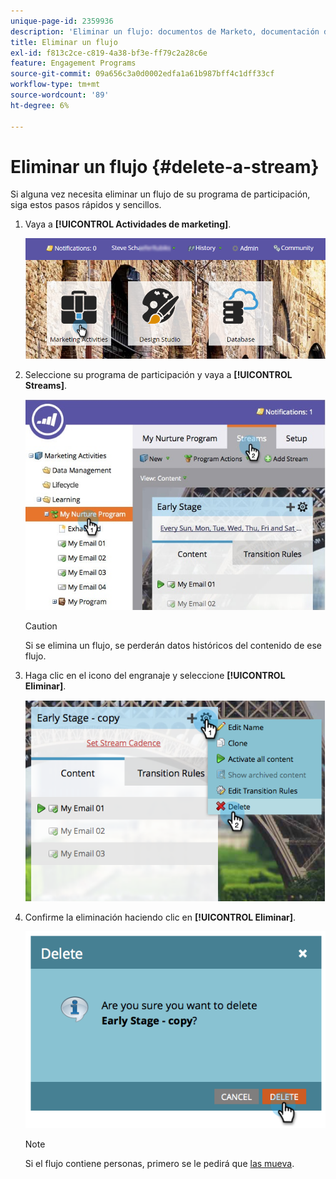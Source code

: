 ```yaml
---
unique-page-id: 2359936
description: 'Eliminar un flujo: documentos de Marketo, documentación del producto'
title: Eliminar un flujo
exl-id: f813c2ce-c819-4a38-bf3e-ff79c2a28c6e
feature: Engagement Programs
source-git-commit: 09a656c3a0d0002edfa1a61b987bff4c1dff33cf
workflow-type: tm+mt
source-wordcount: '89'
ht-degree: 6%

---
```


# Eliminar un flujo {#delete-a-stream}

Si alguna vez necesita eliminar un flujo de su programa de participación, siga estos pasos rápidos y sencillos.

1. Vaya a **[!UICONTROL Actividades de marketing]**.

   ![](assets/login-marketing-activities-1.png)

1. Seleccione su programa de participación y vaya a **[!UICONTROL Streams]**.

   ![](assets/cloneasteam-2.jpg)

   >[!CAUTION]
   >
   >Si se elimina un flujo, se perderán datos históricos del contenido de ese flujo.

1. Haga clic en el icono del engranaje y seleccione **[!UICONTROL Eliminar]**.

   ![](assets/image2014-9-15-17-3a47-3a27.png)

1. Confirme la eliminación haciendo clic en **[!UICONTROL Eliminar]**.

   ![](assets/image2014-9-15-17-3a47-3a31.png)

   >[!NOTE]
   >
   >Si el flujo contiene personas, primero se le pedirá que [las mueva](/help/marketo/product-docs/core-marketo-concepts/smart-campaigns/program-flow-actions/change-engagement-program-stream.md).
